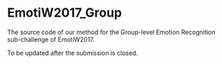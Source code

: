 # EmotiW2017_Group
The source code of our method for the Group-level Emotion Recognition sub-challenge of EmotiW2017. 

To be updated after the submission is closed. 
